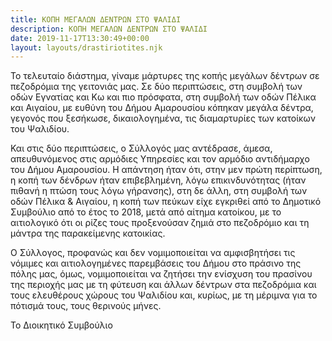 ```yaml
---
title: ΚΟΠΗ ΜΕΓΑΛΩΝ ΔΕΝΤΡΩΝ ΣΤΟ ΨΑΛΙΔΙ
description: ΚΟΠΗ ΜΕΓΑΛΩΝ ΔΕΝΤΡΩΝ ΣΤΟ ΨΑΛΙΔΙ
date: 2019-11-17T13:30:49+00:00
layout: layouts/drastiriotites.njk
---
```

Το τελευταίο διάστημα, γίναμε μάρτυρες της κοπής μεγάλων δέντρων σε πεζοδρόμια της γειτονιάς μας. Σε δύο περιπτώσεις, στη συμβολή των οδών Εγνατίας και Κω και πιο πρόσφατα, στη συμβολή των οδών Πέλικα και Αιγαίου, με ευθύνη του Δήμου Αμαρουσίου κόπηκαν μεγάλα δέντρα, γεγονός που ξεσήκωσε, δικαιολογημένα, τις διαμαρτυρίες των κατοίκων του Ψαλιδίου.

Και στις δύο περιπτώσεις, ο Σύλλογός μας αντέδρασε, άμεσα, απευθυνόμενος στις αρμόδιες Υπηρεσίες και τον αρμόδιο αντιδήμαρχο του Δήμου Αμαρουσίου. Η απάντηση ήταν ότι, στην μεν πρώτη περίπτωση, η κοπή των δένδρων ήταν επιβεβλημένη, λόγω επικινδυνότητας (ήταν πιθανή η πτώση τους λόγω γήρανσης), στη δε άλλη, στη συμβολή των οδών Πέλικα &amp; Αιγαίου, η κοπή των πεύκων είχε εγκριθεί από το Δημοτικό Συμβούλιο από το έτος το 2018, μετά από αίτημα κατοίκου, με το αιτιολογικό ότι οι ρίζες τους προξενούσαν ζημιά στο πεζοδρόμιο και τη μάντρα της παρακείμενης κατοικίας.

Ο Σύλλογος, προφανώς και δεν νομιμοποιείται να αμφισβητήσει τις νόμιμες και αιτιολογημένες παρεμβάσεις του Δήμου στο πράσινο της πόλης μας, όμως, νομιμοποιείται να ζητήσει την ενίσχυση του πρασίνου της περιοχής μας με τη φύτευση και άλλων δέντρων στα πεζοδρόμια και τους ελευθέρους χώρους του Ψαλιδίου και, κυρίως, με τη μέριμνα για το πότισμά τους, τους θερινούς μήνες.

Το Διοικητικό Συμβούλιο
<!-- excerpt -->

